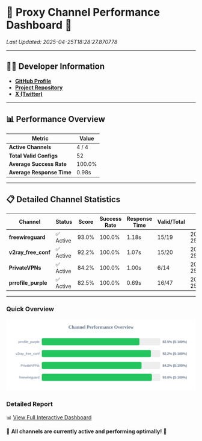 # 🌟 Proxy Channel Performance Dashboard 🌟

_Last Updated: 2025-04-25T18:28:27.870778_

---

## 👩‍💻 Developer Information

- **[GitHub Profile](https://github.com/4n0nymou3)**  
- **[Project Repository](https://github.com/4n0nymou3/multi-proxy-config-fetcher)**  
- **[X (Twitter)](https://x.com/4n0nymou3)**  

---

## 📊 Performance Overview

| Metric                | Value       |
|-----------------------|-------------|
| **Active Channels**   | 4 / 4       |
| **Total Valid Configs** | 52          |
| **Average Success Rate** | 100.0%      |
| **Average Response Time** | 0.98s       |

---

## 📋 Detailed Channel Statistics

| Channel          | Status     | Score  | Success Rate | Response Time | Valid/Total | Last Success               |
|------------------|------------|--------|--------------|---------------|-------------|----------------------------|
| **freewireguard**  | ✅ Active  | 93.0%  | 100.0% | 1.18s         | 15/19       | 2025-04-25T18:28:27.869005 |
| **v2ray_free_conf**  | ✅ Active  | 92.2%  | 100.0% | 1.07s         | 15/20       | 2025-04-25T18:28:25.632298 |
| **PrivateVPNs**  | ✅ Active  | 84.2%  | 100.0% | 1.00s         | 6/14       | 2025-04-25T18:28:26.667236 |
| **prrofile_purple**  | ✅ Active  | 82.5%  | 100.0% | 0.69s         | 16/47       | 2025-04-25T18:28:24.518451 |

---

### Quick Overview
<div align="center">
  <a href="https://raw.githubusercontent.com/nullluser/NullRepo/refs/heads/main/assets/channel_stats_chart.svg">
    <img src="https://raw.githubusercontent.com/nullluser/NullRepo/refs/heads/main/assets/channel_stats_chart.svg" alt="Source Performance Statistics" width="800">
  </a>
</div>

### Detailed Report
📊 [View Full Interactive Dashboard](https://htmlpreview.github.io/?https://github.com/nullluser/NullRepo/blob/main/assets/performance_report.html)

🎉 **All channels are currently active and performing optimally!** 🎉
